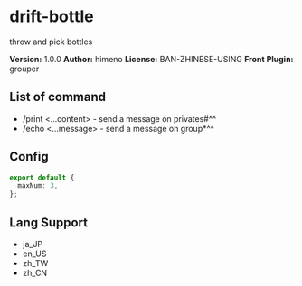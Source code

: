 # drift-bottle

throw and pick bottles

**Version:** 1.0.0
**Author:** himeno
**License:** BAN-ZHINESE-USING
**Front Plugin:** grouper

## List of command

- /print <...content> - send a message on privates#^^
- /echo <...message> - send a message on group\*^^

## Config

```ts
export default {
  maxNum: 3,
};
```

## Lang Support

- ja_JP
- en_US
- zh_TW
- zh_CN
